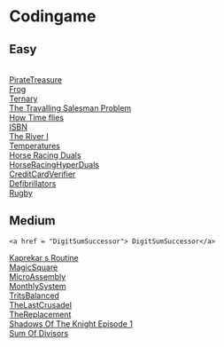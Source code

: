 # Codingame

## Easy 
<a href=""></a>
 	<a href = "AddEmUp.java"> </a>   
	<a href = "PirateTreasure">PirateTreasure </a>       
  	<a href = "Frog"> 	Frog</a>   
    	<a href = "Ternary"> 	 Ternary </a>   
<a href = "theTravellingSalesmanProblem.hs"> The Travalling Salesman Problem </a>   
<a href = "HowTimeFlies.java"> 	How Time flies </a>   
	<a href = "ISBN.java"> ISBN </a>   
  <a href = "TheRiverI.hs"> 	The River I </a>   
   <a href = "Temperatures.java"> Temperatures </a>   
   <a href = "HorseRacingDuals.java">	Horse Racing Duals</a>   
	<a href = "HorseRacingHyperDuals.java">	HorseRacingHyperDuals   
  <a href = "CreditCardVerifier"> 	 CreditCardVerifier</a>   
	<a href = "Defibrillators.java">Defibrillators</a>   
  <a href = "Rugby.java">Rugby</a>   

	



## Medium
	
	<a href = "DigitSumSuccessor"> DigitSumSuccessor</a>
  <a href = "KaprekarsRoutine"> Kaprekar s Routine  </a>   
	<a href = "MagicSquare"> MagicSquare  </a>   
	<a href = "MicroAssembly"> MicroAssembly </a>   
	<a href = "MonthlySystem"> MonthlySystem  </a>   
	<a href = "TritsBalanced"> TritsBalanced 	</a>    
 <a href = "TheLastCrusadeI"> TheLastCrusadeI </a>   
	<a href = "TheReplacement">TheReplacement </a>   
	<a href = "Shadows%20of%20the%20Knight%20-%20Episode%201"> Shadows Of The Knight Episode 1 </a>   
	<a href = "SumOfDivisors"> Sum Of Divisors 	</a>   
